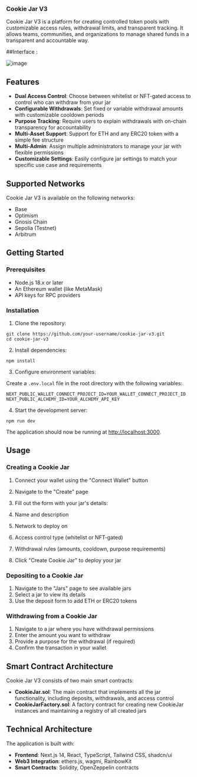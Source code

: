 ### Cookie Jar V3

Cookie Jar V3 is a platform for creating controlled token pools with customizable access rules, withdrawal limits, and transparent tracking. It allows teams, communities, and organizations to manage shared funds in a transparent and accountable way.


##Interface : 

![image](https://github.com/user-attachments/assets/1e1baad8-7d8a-4b61-87f9-19ea0c5f619b)


## Features

- **Dual Access Control**: Choose between whitelist or NFT-gated access to control who can withdraw from your jar
- **Configurable Withdrawals**: Set fixed or variable withdrawal amounts with customizable cooldown periods
- **Purpose Tracking**: Require users to explain withdrawals with on-chain transparency for accountability
- **Multi-Asset Support**: Support for ETH and any ERC20 token with a simple fee structure
- **Multi-Admin**: Assign multiple administrators to manage your jar with flexible permissions
- **Customizable Settings**: Easily configure jar settings to match your specific use case and requirements


## Supported Networks

Cookie Jar V3 is available on the following networks:

- Base
- Optimism
- Gnosis Chain
- Sepolia (Testnet)
- Arbitrum


## Getting Started

### Prerequisites

- Node.js 18.x or later
- An Ethereum wallet (like MetaMask)
- API keys for RPC providers


### Installation

1. Clone the repository:


```shellscript
git clone https://github.com/your-username/cookie-jar-v3.git
cd cookie-jar-v3
```

2. Install dependencies:


```shellscript
npm install
```

3. Configure environment variables:


Create a `.env.local` file in the root directory with the following variables:

```plaintext
NEXT_PUBLIC_WALLET_CONNECT_PROJECT_ID=YOUR_WALLET_CONNECT_PROJECT_ID
NEXT_PUBLIC_ALCHEMY_ID=YOUR_ALCHEMY_API_KEY
```

4. Start the development server:


```shellscript
npm run dev
```

The application should now be running at [http://localhost:3000](http://localhost:3000).

## Usage

### Creating a Cookie Jar

1. Connect your wallet using the "Connect Wallet" button
2. Navigate to the "Create" page
3. Fill out the form with your jar's details:

1. Name and description
2. Network to deploy on
3. Access control type (whitelist or NFT-gated)
4. Withdrawal rules (amounts, cooldown, purpose requirements)



4. Click "Create Cookie Jar" to deploy your jar


### Depositing to a Cookie Jar

1. Navigate to the "Jars" page to see available jars
2. Select a jar to view its details
3. Use the deposit form to add ETH or ERC20 tokens


### Withdrawing from a Cookie Jar

1. Navigate to a jar where you have withdrawal permissions
2. Enter the amount you want to withdraw
3. Provide a purpose for the withdrawal (if required)
4. Confirm the transaction in your wallet


## Smart Contract Architecture

Cookie Jar V3 consists of two main smart contracts:

- **CookieJar.sol**: The main contract that implements all the jar functionality, including deposits, withdrawals, and access control
- **CookieJarFactory.sol**: A factory contract for creating new CookieJar instances and maintaining a registry of all created jars


## Technical Architecture

The application is built with:

- **Frontend**: Next.js 14, React, TypeScript, Tailwind CSS, shadcn/ui
- **Web3 Integration**: ethers.js, wagmi, RainbowKit
- **Smart Contracts**: Solidity, OpenZeppelin contracts
